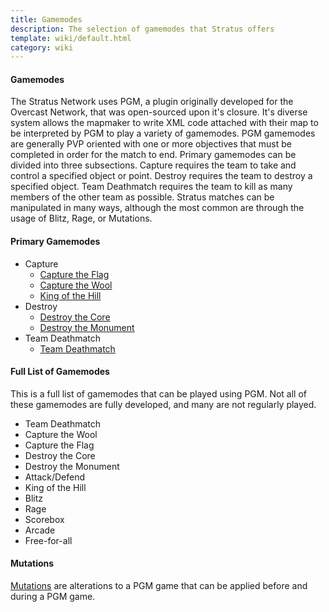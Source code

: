 ```yaml
---
title: Gamemodes
description: The selection of gamemodes that Stratus offers
template: wiki/default.html
category: wiki
---
```


#### Gamemodes

The Stratus Network uses PGM, a plugin originally developed for the Overcast Network, that was open-sourced upon it's closure. It's diverse system allows the mapmaker to write XML code attached with their map to be interpreted by PGM to play a variety of gamemodes. PGM gamemodes are generally PVP oriented with one or more objectives that must be completed in order for the match to end. Primary gamemodes can be divided into three subsections. Capture requires the team to take and control a specified object or point. Destroy requires the team to destroy a specified object. Team Deathmatch requires the team to kill as many members of the other team as possible. Stratus matches can be manipulated in many ways, although the most common are through the usage of Blitz, Rage, or Mutations.

#### Primary Gamemodes

- Capture
    - [Capture the Flag](/ctf)
    - [Capture the Wool](/ctw)
    - [King of the Hill](/koth)
- Destroy
    - [Destroy the Core](/dtc)
    - [Destroy the Monument](/dtm)
- Team Deathmatch
    - [Team Deathmatch](/tdm)

#### Full List of Gamemodes

This is a full list of gamemodes that can be played using PGM. Not all of these gamemodes are fully developed, and many are not regularly played.

- Team Deathmatch
- Capture the Wool
- Capture the Flag
- Destroy the Core
- Destroy the Monument
- Attack/Defend
- King of the Hill
- Blitz
- Rage
- Scorebox
- Arcade
- Free-for-all

#### Mutations

[Mutations](/mutations) are alterations to a PGM game that can be applied before and during a PGM game.
